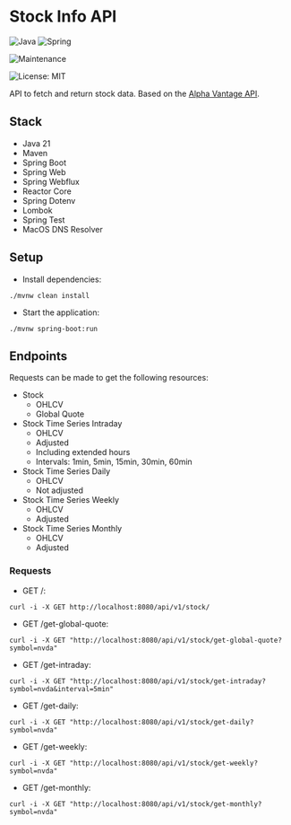 # Stock Info API

![Java](https://img.shields.io/badge/java-%23ED8B00.svg?style=for-the-badge&logo=openjdk&logoColor=white) ![Spring](https://img.shields.io/badge/spring-%236DB33F.svg?style=for-the-badge&logo=spring&logoColor=white)

![Maintenance](https://img.shields.io/badge/Maintained%3F-yes-green.svg)

![License: MIT](https://img.shields.io/badge/License-MIT-yellow.svg)

API to fetch and return stock data. Based on the [Alpha Vantage API](https://www.alphavantage.co).

## Stack

- Java 21
- Maven
- Spring Boot
- Spring Web
- Spring Webflux
- Reactor Core
- Spring Dotenv
- Lombok
- Spring Test
- MacOS DNS Resolver

## Setup

- Install dependencies:
```
./mvnw clean install
```
- Start the application:
```
./mvnw spring-boot:run
```

## Endpoints

Requests can be made to get the following resources:

- Stock
    - OHLCV
    - Global Quote
- Stock Time Series Intraday
    - OHLCV
    - Adjusted
    - Including extended hours
    - Intervals: 1min, 5min, 15min, 30min, 60min
- Stock Time Series Daily
    - OHLCV
    - Not adjusted
- Stock Time Series Weekly
    - OHLCV
    - Adjusted
- Stock Time Series Monthly
    - OHLCV
    - Adjusted

### Requests

- GET /:
```
curl -i -X GET http://localhost:8080/api/v1/stock/
```

- GET /get-global-quote: 
```
curl -i -X GET "http://localhost:8080/api/v1/stock/get-global-quote?symbol=nvda"
```

- GET /get-intraday:
```
curl -i -X GET "http://localhost:8080/api/v1/stock/get-intraday?symbol=nvda&interval=5min"
```

- GET /get-daily:
```
curl -i -X GET "http://localhost:8080/api/v1/stock/get-daily?symbol=nvda"
```

- GET /get-weekly:
```
curl -i -X GET "http://localhost:8080/api/v1/stock/get-weekly?symbol=nvda"
```

- GET /get-monthly:
```
curl -i -X GET "http://localhost:8080/api/v1/stock/get-monthly?symbol=nvda"
```
